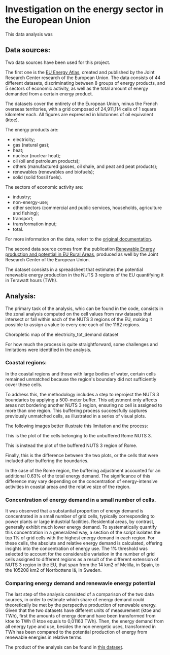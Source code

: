 # Investigation on the energy sector in the European Union
This data analysis was 



## Data sources:
Two data sources have been used for this project.

The first one is the [EU Energy Atlas](https://data.jrc.ec.europa.eu/dataset/76a6b550-253c-44a4-9a4c-d22079e7bf62), created and published by the Joint Research Center research of the European Union. The data consists of 44 different datasets, discriminating between 8 groups of energy products, and 5 sectors of economic activity, as well as the total amount of energy demanded from a certain energy product.

The datasets cover the entirety of the European Union, minus the French overseas territories, with a grid composed of 24,911,114 cells of 1 square kilometer each. All figures are expressed in kilotonnes of oil equivalent (ktoe).

The energy products are:
- electricity;
- gas (natural gas);
- heat;
- nuclear (nuclear heat);
- oil (oil and petroleum products);
- others (manufactured gasses, oil shale, and peat and peat products); 
- renewables (renewables and biofuels);
- solid (solid fossil fuels).

The sectors of economic activity are:
- industry;
- non-energy-use;
- other sectors (commercial and public services, households, agriculture and fishing);
- transport;
- transformation input;
- total.

For more information on the data, referr to the [original documentation](https://publications.jrc.ec.europa.eu/repository/handle/JRC136080).

The second data source comes from the publication [Renewable Energy production and potential in EU Rural Areas](https://publications.jrc.ec.europa.eu/repository/handle/JRC135612), produced as well by the Joint Research Center of the European Union.

The dataset consists in a spreadsheet that estimates the potential renewable energy production in the NUTS 3 regions of the EU quantifying it in Terawatt hours (TWh).

## Analysis: 
The primary task of the analysis, whic can be found in the code, consists in the zonal analysis computed on the cell values from raw datasets that intersect or fall within each of the NUTS 3 regions of the EU, making it possible to assign a value to every one each of the 1162 regions.


Choropletic map of the electricity_tot_demand dataset

For how much the process is quite straightforward, some challenges and limitations were identified in the analysis. 

### Coastal regions:
In the coastal regions and those with large bodies of water, certain cells remained unmatched because the region's boundary did not sufficiently cover these cells. 

To address this, the methodology includes a step to reproject the NUTS 3 boundaries by applying a 500-meter buffer. This adjustment only affects areas not bordering another NUTS 3 region, ensuring no cell is assigned to more than one region. This buffering process successfully captures previously unmatched cells, as illustrated in a series of visual plots. 

The following images better illustrate this limitation and the process:


This is the plot of the cells belonging to the unbuffered Rome NUTS 3.


This is instead the plot of the buffered NUTS 3 region of Rome.

Finally, this is the difference between the two plots, or the cells that were included after buffering the boundaries.

In the case of the Rome region, the buffering adjustment accounted for an additional 0.63% of the total energy demand. The significance of this difference may vary depending on the concentration of energy-intensive activities in coastal areas and the relative size of the region.

### Concentration of energy demand in a small number of cells.
It was observed that a substantial proportion of energy demand is concentrated in a small number of grid cells, typically corresponding to power plants or large industrial facilities. Residential areas, by contrast, generally exhibit much lower energy demand.
To systematically quantify this concentration in a generalized way, a section of the script isolates the top 1% of grid cells with the highest energy demand in each region. For these cells, the absolute and relative energy demand is calculated, offering insights into the concentration of energy use. The 1% threshold was selected to account for the considerable variation in the number of grid cells assigned to different regions as a result of the different extension of NUTS 3 region in the EU, that span from the 14 km2 of Melilla, in Spain, to the 105208 km2 of Norrbottens lä, in Sweden.


### Comparing energy demand and renewavle energy potential
The last step of the analysis consisted of a comparison of the two data sources, in order to estimate which share of energy demand could theoretically be met by the perspective production of renewable energy.
Given that the two datasets have different units of measurement (ktoe and TWh), first the amounts of energy demand have been transformed from ktoe to TWh (1 ktoe equals to 0,01163 TWh). Then, the energy demand from all energy type and use, besides the non energetic uses, transformed in TWh has been compared to the potential production of energy from renewable energies in relative terms.

The product of the analysis can be found in [this dataset](https://docs.google.com/spreadsheets/d/1QMY6OxKxIXTsOdB_lu6g7EQbwxobU69mjj3LG6Pjhpw/edit?gid=2052512253#gid=2052512253).



